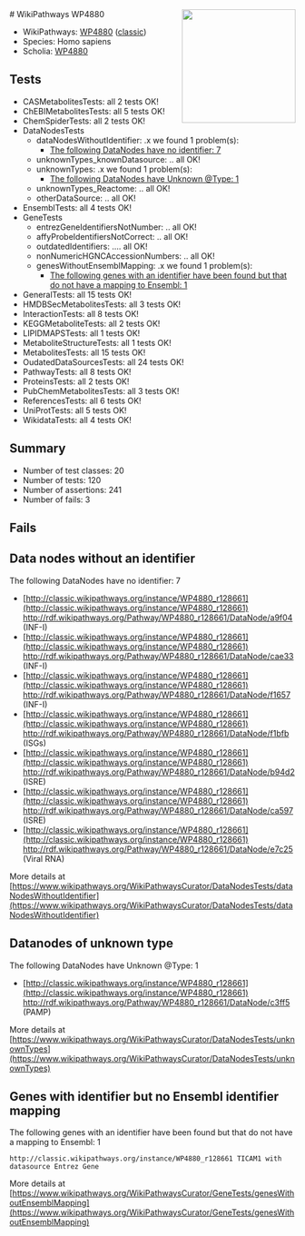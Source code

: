 <img style="float: right; width: 200px" src="https://upload.wikimedia.org/wikipedia/commons/thumb/8/83/Wplogo_with_text_500.png/640px-Wplogo_with_text_500.png" />
# WikiPathways WP4880

* WikiPathways: [WP4880](https://wikipathways.org/pathways/WP4880) ([classic](https://classic.wikipathways.org/instance/WP4880))
* Species: Homo sapiens
* Scholia: [WP4880](https://scholia.toolforge.org/wikipathways/WP4880)
## Tests
* CASMetabolitesTests: all 2 tests OK!
* ChEBIMetabolitesTests: all 5 tests OK!
* ChemSpiderTests: all 2 tests OK!
* DataNodesTests
    * dataNodesWithoutIdentifier: .x we found 1 problem(s):
        * [The following DataNodes have no identifier: 7](#d2d32fa6)
    * unknownTypes_knownDatasource: .. all OK!
    * unknownTypes: .x we found 1 problem(s):
        * [The following DataNodes have Unknown @Type: 1](#839973df)
    * unknownTypes_Reactome: .. all OK!
    * otherDataSource: .. all OK!
* EnsemblTests: all 4 tests OK!
* GeneTests
    * entrezGeneIdentifiersNotNumber: .. all OK!
    * affyProbeIdentifiersNotCorrect: .. all OK!
    * outdatedIdentifiers: .... all OK!
    * nonNumericHGNCAccessionNumbers: .. all OK!
    * genesWithoutEnsemblMapping: .x we found 1 problem(s):
        * [The following genes with an identifier have been found but that do not have a mapping to Ensembl: 1](#40286d83)
* GeneralTests: all 15 tests OK!
* HMDBSecMetabolitesTests: all 3 tests OK!
* InteractionTests: all 8 tests OK!
* KEGGMetaboliteTests: all 2 tests OK!
* LIPIDMAPSTests: all 1 tests OK!
* MetaboliteStructureTests: all 1 tests OK!
* MetabolitesTests: all 15 tests OK!
* OudatedDataSourcesTests: all 24 tests OK!
* PathwayTests: all 8 tests OK!
* ProteinsTests: all 2 tests OK!
* PubChemMetabolitesTests: all 3 tests OK!
* ReferencesTests: all 6 tests OK!
* UniProtTests: all 5 tests OK!
* WikidataTests: all 4 tests OK!


## Summary

* Number of test classes: 20
* Number of tests: 120
* Number of assertions: 241
* Number of fails: 3

## Fails

<a name="d2d32fa6" />

## Data nodes without an identifier

The following DataNodes have no identifier: 7

* [http://classic.wikipathways.org/instance/WP4880_r128661](http://classic.wikipathways.org/instance/WP4880_r128661) http://rdf.wikipathways.org/Pathway/WP4880_r128661/DataNode/a9f04 (INF-I)
* [http://classic.wikipathways.org/instance/WP4880_r128661](http://classic.wikipathways.org/instance/WP4880_r128661) http://rdf.wikipathways.org/Pathway/WP4880_r128661/DataNode/cae33 (INF-I)
* [http://classic.wikipathways.org/instance/WP4880_r128661](http://classic.wikipathways.org/instance/WP4880_r128661) http://rdf.wikipathways.org/Pathway/WP4880_r128661/DataNode/f1657 (INF-I)
* [http://classic.wikipathways.org/instance/WP4880_r128661](http://classic.wikipathways.org/instance/WP4880_r128661) http://rdf.wikipathways.org/Pathway/WP4880_r128661/DataNode/f1bfb (ISGs)
* [http://classic.wikipathways.org/instance/WP4880_r128661](http://classic.wikipathways.org/instance/WP4880_r128661) http://rdf.wikipathways.org/Pathway/WP4880_r128661/DataNode/b94d2 (ISRE)
* [http://classic.wikipathways.org/instance/WP4880_r128661](http://classic.wikipathways.org/instance/WP4880_r128661) http://rdf.wikipathways.org/Pathway/WP4880_r128661/DataNode/ca597 (ISRE)
* [http://classic.wikipathways.org/instance/WP4880_r128661](http://classic.wikipathways.org/instance/WP4880_r128661) http://rdf.wikipathways.org/Pathway/WP4880_r128661/DataNode/e7c25 (Viral
RNA)


More details at [https://www.wikipathways.org/WikiPathwaysCurator/DataNodesTests/dataNodesWithoutIdentifier](https://www.wikipathways.org/WikiPathwaysCurator/DataNodesTests/dataNodesWithoutIdentifier)

<a name="839973df" />

## Datanodes of unknown type

The following DataNodes have Unknown @Type: 1

* [http://classic.wikipathways.org/instance/WP4880_r128661](http://classic.wikipathways.org/instance/WP4880_r128661) http://rdf.wikipathways.org/Pathway/WP4880_r128661/DataNode/c3ff5 (PAMP)


More details at [https://www.wikipathways.org/WikiPathwaysCurator/DataNodesTests/unknownTypes](https://www.wikipathways.org/WikiPathwaysCurator/DataNodesTests/unknownTypes)

<a name="40286d83" />

## Genes with identifier but no Ensembl identifier mapping

The following genes with an identifier have been found but that do not have a mapping to Ensembl: 1
```
http://classic.wikipathways.org/instance/WP4880_r128661 TICAM1 with datasource Entrez Gene
```

More details at [https://www.wikipathways.org/WikiPathwaysCurator/GeneTests/genesWithoutEnsemblMapping](https://www.wikipathways.org/WikiPathwaysCurator/GeneTests/genesWithoutEnsemblMapping)

